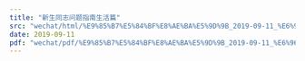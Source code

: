 ```yaml
---
title: "新生同志问题指南生活篇"
src: "wechat/html/%E9%85%B7%E5%84%BF%E8%AE%BA%E5%9D%9B_2019-09-11_%E6%96%B0%E7%94%9F%E5%90%8C%E5%BF%97%E9%97%AE%E9%A2%98%E6%8C%87%E5%8D%97%E7%94%9F%E6%B4%BB%E7%AF%87.html"
date: 2019-09-11
pdf: "wechat/pdf/%E9%85%B7%E5%84%BF%E8%AE%BA%E5%9D%9B_2019-09-11_%E6%96%B0%E7%94%9F%E5%90%8C%E5%BF%97%E9%97%AE%E9%A2%98%E6%8C%87%E5%8D%97%E7%94%9F%E6%B4%BB%E7%AF%87.pdf"
---
```

